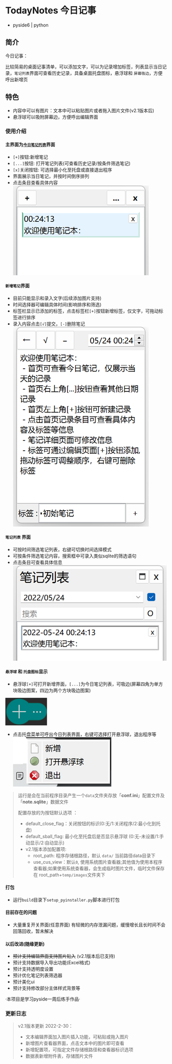 # TodayNotes 今日记事
- pyside6  |  python
## 简介
今日记事：

  比较简易的桌面记事清单，可以添加文字，可以为记录增加标签，列表显示当日记录，`笔记列表`界面可查看历史记录，具备桌面托盘图标，悬浮球和 `屏幕吸边`，方便呼出新增页
  
## 特色
- 内容中可以有图片：文本中可以粘贴图片或者拖入图片文件(v2.1版本后)
- 悬浮球可以吸附屏幕边，方便呼出编辑界面

### 使用介绍

#### 主界面为<u>`今日笔记列表`</u>界面
- `[+]`按钮:新增笔记
- `[...]`按钮: 打开笔记列表(可查看历史记录/按条件筛选笔记)
- `[x]`关闭按钮: 可选择最小化至托盘或直接退出程序
- 界面展示当日笔记，并按时间倒序排列
- 点击条目查看具体内容
![今日笔记主界面](文档/介绍图片/今日列表界面.png)

#### `新增笔记`界面
- 目前只能显示和录入文字(后续添加图片支持)
- 时间选择器可编辑具体时间(影响排序和筛选)
- 标签栏显示已添加的标签，点击标签栏`[+]`按钮新增标签，仅文字，可拖动标签进行排序
- 录入内容点击`[√]`提交，`[-]`删除笔记
![新增界面](文档/介绍图片/笔记编辑界面.png)

#### `笔记列表` 界面
- 可按时间筛选笔记列表，右键可切换时间选择模式
- 可按条件筛选笔记内容，搜索框中可录入类似sqlite的筛选语句
- 点击条目可查看具体信息
![笔记列表界面](文档/介绍图片/笔记查询列表界面.png)

#### `悬浮球` 和 `托盘图标`显示
- 悬浮球`[+]`可打开新增界面，`[...]`为今日笔记列表，可吸边(屏幕四角为单方块吸边图案，四边为两个方块吸边图案)

![悬浮球图表](文档/介绍图片/悬浮球.png)

- 点击托盘菜单可呼出今日列表界面，右键可选择打开悬浮球，退出程序等
![托盘图标](文档/介绍图片/托盘及菜单.png)


> 运行是会在当前程序目录产生一个`data`文件夹存放「**conf.ini**」配置文件及「**note.sqlite**」数据文件
>
> 配置存放的为按钮默认选项 ：
> - default_close_flag：关闭按钮的标识(0:无/1:关闭程序/2:最小化到托盘)
> - default_sball_flag: 最小化至托盘后是否显示悬浮球 (0:无-未设置/1:手动显示/2:自动显示)
> - v2.1版本添加配置项: 
>   - root_path: 程序存储根路径，默认 `data/` 当前路径data目录下
>   - use_cus_view：默认`0`, 使用系统图片查看器;其他值为使用本程序查看器;如果使用系统查看器，会生成临时图片文件，临时文件保存在 root_path+`temp/images`文件夹下


#### 打包
- 运行`build`目录下`setup_pyinstaller.py`脚本进行打包
#### 目前存在的问题
- 大量重复开关界面(任意界面) 有轻微的内存泄漏问题，缓慢增长且长时间不会回落回收，暂未解决

#### 以后改进(随缘更新)
- ~~预计支持编辑界面支持图片贴入~~ (v2.1版本后已支持)
- 预计支持数据导入导出功能(Excel格式)
- 预计支持透明度设置
- 预计优化笔记列表筛选器
- 预计美化ui
- 预计支持修改部分主体样式背景等

·本项目是学习pyside一周后练手作品·

### 更新日志
> v2.1版本更新 2022-2-30：
> - 文本编辑界面加入图片插入功能，可粘贴或拖入图片
> - 新增图片查看器界面，点击文本中的图片即可查看
> - 新增配置项，可指定文件存储根路径和查看器标识选项
> - 数据表新增附件表，存储图片文件